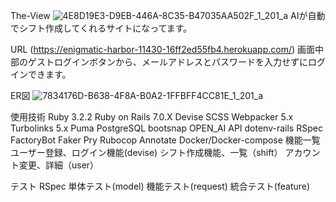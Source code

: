 The-View
![4E8D19E3-D9EB-446A-8C35-B47035AA502F_1_201_a](https://github.com/user-attachments/assets/531e5696-8f28-48c3-b269-18751a485f9f)
AIが自動でシフト作成してくれるサイトになってます。


URL
(https://enigmatic-harbor-11430-16ff2ed55fb4.herokuapp.com/)
画面中部のゲストログインボタンから、メールアドレスとパスワードを入力せずにログインできます。

ER図
![7834176D-B638-4F8A-B0A2-1FFBFF4CC81E_1_201_a](https://github.com/user-attachments/assets/6bf9c4d8-2eaa-4132-9bb6-2c05879a13b9)

使用技術
Ruby 3.2.2
Ruby on Rails 7.0.X
Devise
SCSS
Webpacker 5.x
Turbolinks 5.x
Puma
PostgreSQL
bootsnap
OPEN_AI API
dotenv-rails
RSpec 
FactoryBot 
Faker 
Pry
Rubocop
Annotate
Docker/Docker-compose
機能一覧
ユーザー登録、ログイン機能(devise)
シフト作成機能、一覧（shift）
アカウント変更、詳細（user）

テスト
RSpec
単体テスト(model)
機能テスト(request)
統合テスト(feature)
